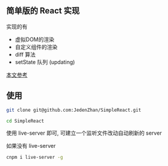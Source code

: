 ## 简单版的 React 实现
实现的有
- 虚拟DOM的渲染
- 自定义组件的渲染
- diff 算法
- setState 队列 (updating)

[本文参考](https://juejin.im/post/5ad81c24f265da504c168c85)

## 使用
```bash
git clone git@github.com:JedenZhan/SimpleReact.git

cd SimpleReact
```
使用 live-server 即可, 可建立一个监听文件改动自动刷新的 server

如果没有 live-server

```bash
cnpm i live-server -g
```
